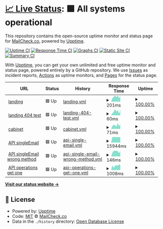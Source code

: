 # [📈 Live Status](https://status.mailcheck.co): <!--live status--> **🟩 All systems operational**

This repository contains the open-source uptime monitor and status page for [MailCheck.co](https://mailcheck.co), powered by [Upptime](https://github.com/upptime/upptime).

[![Uptime CI](https://github.com/MailCheck-co/status/workflows/Uptime%20CI/badge.svg)](https://github.com/upptime/upptime/actions?query=workflow%3A%22Uptime+CI%22)
[![Response Time CI](https://github.com/MailCheck-co/status/workflows/Response%20Time%20CI/badge.svg)](https://github.com/upptime/upptime/actions?query=workflow%3A%22Response+Time+CI%22)
[![Graphs CI](https://github.com/MailCheck-co/status/workflows/Graphs%20CI/badge.svg)](https://github.com/upptime/upptime/actions?query=workflow%3A%22Graphs+CI%22)
[![Static Site CI](https://github.com/MailCheck-co/status/workflows/Static%20Site%20CI/badge.svg)](https://github.com/upptime/upptime/actions?query=workflow%3A%22Static+Site+CI%22)
[![Summary CI](https://github.com/MailCheck-co/status/workflows/Summary%20CI/badge.svg)](https://github.com/upptime/upptime/actions?query=workflow%3A%22Summary+CI%22)

With [Upptime](https://upptime.js.org), you can get your own unlimited and free uptime monitor and status page, powered entirely by a GitHub repository. We use [Issues](https://github.com/MailCheck-co/status/issues) as incident reports, [Actions](https://github.com/MailCheck-co/status/actions) as uptime monitors, and [Pages](https://status.mailcheck.co) for the status page.

<!--start: status pages-->
<!-- This summary is generated by Upptime (https://github.com/upptime/upptime) -->
<!-- Do not edit this manually, your changes will be overwritten -->
<!-- prettier-ignore -->
| URL | Status | History | Response Time | Uptime |
| --- | ------ | ------- | ------------- | ------ |
| <img alt="" src="https://favicons.githubusercontent.com/www.mailcheck.co" height="13"> [landing](https://www.mailcheck.co) | 🟩 Up | [landing.yml](https://github.com/MailCheck-co/status/commits/HEAD/history/landing.yml) | <details><summary><img alt="Response time graph" src="./graphs/landing/response-time-week.png" height="20"> 201ms</summary><br><a href="https://status.mailcheck.co/history/landing"><img alt="Response time 231" src="https://img.shields.io/endpoint?url=https%3A%2F%2Fraw.githubusercontent.com%2FMailCheck-co%2Fstatus%2FHEAD%2Fapi%2Flanding%2Fresponse-time.json"></a><br><a href="https://status.mailcheck.co/history/landing"><img alt="24-hour response time 167" src="https://img.shields.io/endpoint?url=https%3A%2F%2Fraw.githubusercontent.com%2FMailCheck-co%2Fstatus%2FHEAD%2Fapi%2Flanding%2Fresponse-time-day.json"></a><br><a href="https://status.mailcheck.co/history/landing"><img alt="7-day response time 201" src="https://img.shields.io/endpoint?url=https%3A%2F%2Fraw.githubusercontent.com%2FMailCheck-co%2Fstatus%2FHEAD%2Fapi%2Flanding%2Fresponse-time-week.json"></a><br><a href="https://status.mailcheck.co/history/landing"><img alt="30-day response time 227" src="https://img.shields.io/endpoint?url=https%3A%2F%2Fraw.githubusercontent.com%2FMailCheck-co%2Fstatus%2FHEAD%2Fapi%2Flanding%2Fresponse-time-month.json"></a><br><a href="https://status.mailcheck.co/history/landing"><img alt="1-year response time 225" src="https://img.shields.io/endpoint?url=https%3A%2F%2Fraw.githubusercontent.com%2FMailCheck-co%2Fstatus%2FHEAD%2Fapi%2Flanding%2Fresponse-time-year.json"></a></details> | <details><summary><a href="https://status.mailcheck.co/history/landing">100.00%</a></summary><a href="https://status.mailcheck.co/history/landing"><img alt="All-time uptime 100.00%" src="https://img.shields.io/endpoint?url=https%3A%2F%2Fraw.githubusercontent.com%2FMailCheck-co%2Fstatus%2FHEAD%2Fapi%2Flanding%2Fuptime.json"></a><br><a href="https://status.mailcheck.co/history/landing"><img alt="24-hour uptime 100.00%" src="https://img.shields.io/endpoint?url=https%3A%2F%2Fraw.githubusercontent.com%2FMailCheck-co%2Fstatus%2FHEAD%2Fapi%2Flanding%2Fuptime-day.json"></a><br><a href="https://status.mailcheck.co/history/landing"><img alt="7-day uptime 100.00%" src="https://img.shields.io/endpoint?url=https%3A%2F%2Fraw.githubusercontent.com%2FMailCheck-co%2Fstatus%2FHEAD%2Fapi%2Flanding%2Fuptime-week.json"></a><br><a href="https://status.mailcheck.co/history/landing"><img alt="30-day uptime 100.00%" src="https://img.shields.io/endpoint?url=https%3A%2F%2Fraw.githubusercontent.com%2FMailCheck-co%2Fstatus%2FHEAD%2Fapi%2Flanding%2Fuptime-month.json"></a><br><a href="https://status.mailcheck.co/history/landing"><img alt="1-year uptime 100.00%" src="https://img.shields.io/endpoint?url=https%3A%2F%2Fraw.githubusercontent.com%2FMailCheck-co%2Fstatus%2FHEAD%2Fapi%2Flanding%2Fuptime-year.json"></a></details>
| <img alt="" src="https://favicons.githubusercontent.com/www.mailcheck.co" height="13"> [landing 404 test](https://www.mailcheck.co/not-exist) | 🟩 Up | [landing-404-test.yml](https://github.com/MailCheck-co/status/commits/HEAD/history/landing-404-test.yml) | <details><summary><img alt="Response time graph" src="./graphs/landing-404-test/response-time-week.png" height="20"> 60ms</summary><br><a href="https://status.mailcheck.co/history/landing-404-test"><img alt="Response time 76" src="https://img.shields.io/endpoint?url=https%3A%2F%2Fraw.githubusercontent.com%2FMailCheck-co%2Fstatus%2FHEAD%2Fapi%2Flanding-404-test%2Fresponse-time.json"></a><br><a href="https://status.mailcheck.co/history/landing-404-test"><img alt="24-hour response time 43" src="https://img.shields.io/endpoint?url=https%3A%2F%2Fraw.githubusercontent.com%2FMailCheck-co%2Fstatus%2FHEAD%2Fapi%2Flanding-404-test%2Fresponse-time-day.json"></a><br><a href="https://status.mailcheck.co/history/landing-404-test"><img alt="7-day response time 60" src="https://img.shields.io/endpoint?url=https%3A%2F%2Fraw.githubusercontent.com%2FMailCheck-co%2Fstatus%2FHEAD%2Fapi%2Flanding-404-test%2Fresponse-time-week.json"></a><br><a href="https://status.mailcheck.co/history/landing-404-test"><img alt="30-day response time 62" src="https://img.shields.io/endpoint?url=https%3A%2F%2Fraw.githubusercontent.com%2FMailCheck-co%2Fstatus%2FHEAD%2Fapi%2Flanding-404-test%2Fresponse-time-month.json"></a><br><a href="https://status.mailcheck.co/history/landing-404-test"><img alt="1-year response time 74" src="https://img.shields.io/endpoint?url=https%3A%2F%2Fraw.githubusercontent.com%2FMailCheck-co%2Fstatus%2FHEAD%2Fapi%2Flanding-404-test%2Fresponse-time-year.json"></a></details> | <details><summary><a href="https://status.mailcheck.co/history/landing-404-test">100.00%</a></summary><a href="https://status.mailcheck.co/history/landing-404-test"><img alt="All-time uptime 100.00%" src="https://img.shields.io/endpoint?url=https%3A%2F%2Fraw.githubusercontent.com%2FMailCheck-co%2Fstatus%2FHEAD%2Fapi%2Flanding-404-test%2Fuptime.json"></a><br><a href="https://status.mailcheck.co/history/landing-404-test"><img alt="24-hour uptime 100.00%" src="https://img.shields.io/endpoint?url=https%3A%2F%2Fraw.githubusercontent.com%2FMailCheck-co%2Fstatus%2FHEAD%2Fapi%2Flanding-404-test%2Fuptime-day.json"></a><br><a href="https://status.mailcheck.co/history/landing-404-test"><img alt="7-day uptime 100.00%" src="https://img.shields.io/endpoint?url=https%3A%2F%2Fraw.githubusercontent.com%2FMailCheck-co%2Fstatus%2FHEAD%2Fapi%2Flanding-404-test%2Fuptime-week.json"></a><br><a href="https://status.mailcheck.co/history/landing-404-test"><img alt="30-day uptime 100.00%" src="https://img.shields.io/endpoint?url=https%3A%2F%2Fraw.githubusercontent.com%2FMailCheck-co%2Fstatus%2FHEAD%2Fapi%2Flanding-404-test%2Fuptime-month.json"></a><br><a href="https://status.mailcheck.co/history/landing-404-test"><img alt="1-year uptime 100.00%" src="https://img.shields.io/endpoint?url=https%3A%2F%2Fraw.githubusercontent.com%2FMailCheck-co%2Fstatus%2FHEAD%2Fapi%2Flanding-404-test%2Fuptime-year.json"></a></details>
| <img alt="" src="https://www.mailcheck.co/favicon.png" height="13"> [cabinet](https://app.mailcheck.co) | 🟩 Up | [cabinet.yml](https://github.com/MailCheck-co/status/commits/HEAD/history/cabinet.yml) | <details><summary><img alt="Response time graph" src="./graphs/cabinet/response-time-week.png" height="20"> 71ms</summary><br><a href="https://status.mailcheck.co/history/cabinet"><img alt="Response time 75" src="https://img.shields.io/endpoint?url=https%3A%2F%2Fraw.githubusercontent.com%2FMailCheck-co%2Fstatus%2FHEAD%2Fapi%2Fcabinet%2Fresponse-time.json"></a><br><a href="https://status.mailcheck.co/history/cabinet"><img alt="24-hour response time 48" src="https://img.shields.io/endpoint?url=https%3A%2F%2Fraw.githubusercontent.com%2FMailCheck-co%2Fstatus%2FHEAD%2Fapi%2Fcabinet%2Fresponse-time-day.json"></a><br><a href="https://status.mailcheck.co/history/cabinet"><img alt="7-day response time 71" src="https://img.shields.io/endpoint?url=https%3A%2F%2Fraw.githubusercontent.com%2FMailCheck-co%2Fstatus%2FHEAD%2Fapi%2Fcabinet%2Fresponse-time-week.json"></a><br><a href="https://status.mailcheck.co/history/cabinet"><img alt="30-day response time 75" src="https://img.shields.io/endpoint?url=https%3A%2F%2Fraw.githubusercontent.com%2FMailCheck-co%2Fstatus%2FHEAD%2Fapi%2Fcabinet%2Fresponse-time-month.json"></a><br><a href="https://status.mailcheck.co/history/cabinet"><img alt="1-year response time 72" src="https://img.shields.io/endpoint?url=https%3A%2F%2Fraw.githubusercontent.com%2FMailCheck-co%2Fstatus%2FHEAD%2Fapi%2Fcabinet%2Fresponse-time-year.json"></a></details> | <details><summary><a href="https://status.mailcheck.co/history/cabinet">100.00%</a></summary><a href="https://status.mailcheck.co/history/cabinet"><img alt="All-time uptime 100.00%" src="https://img.shields.io/endpoint?url=https%3A%2F%2Fraw.githubusercontent.com%2FMailCheck-co%2Fstatus%2FHEAD%2Fapi%2Fcabinet%2Fuptime.json"></a><br><a href="https://status.mailcheck.co/history/cabinet"><img alt="24-hour uptime 100.00%" src="https://img.shields.io/endpoint?url=https%3A%2F%2Fraw.githubusercontent.com%2FMailCheck-co%2Fstatus%2FHEAD%2Fapi%2Fcabinet%2Fuptime-day.json"></a><br><a href="https://status.mailcheck.co/history/cabinet"><img alt="7-day uptime 100.00%" src="https://img.shields.io/endpoint?url=https%3A%2F%2Fraw.githubusercontent.com%2FMailCheck-co%2Fstatus%2FHEAD%2Fapi%2Fcabinet%2Fuptime-week.json"></a><br><a href="https://status.mailcheck.co/history/cabinet"><img alt="30-day uptime 100.00%" src="https://img.shields.io/endpoint?url=https%3A%2F%2Fraw.githubusercontent.com%2FMailCheck-co%2Fstatus%2FHEAD%2Fapi%2Fcabinet%2Fuptime-month.json"></a><br><a href="https://status.mailcheck.co/history/cabinet"><img alt="1-year uptime 100.00%" src="https://img.shields.io/endpoint?url=https%3A%2F%2Fraw.githubusercontent.com%2FMailCheck-co%2Fstatus%2FHEAD%2Fapi%2Fcabinet%2Fuptime-year.json"></a></details>
| <img alt="" src="https://www.mailcheck.co/favicon.png" height="13"> [API singleEmail](https://api.mailcheck.co/v1/singleEmail:check) | 🟩 Up | [api-single-email.yml](https://github.com/MailCheck-co/status/commits/HEAD/history/api-single-email.yml) | <details><summary><img alt="Response time graph" src="./graphs/api-single-email/response-time-week.png" height="20"> 15944ms</summary><br><a href="https://status.mailcheck.co/history/api-single-email"><img alt="Response time 15972" src="https://img.shields.io/endpoint?url=https%3A%2F%2Fraw.githubusercontent.com%2FMailCheck-co%2Fstatus%2FHEAD%2Fapi%2Fapi-single-email%2Fresponse-time.json"></a><br><a href="https://status.mailcheck.co/history/api-single-email"><img alt="24-hour response time 15692" src="https://img.shields.io/endpoint?url=https%3A%2F%2Fraw.githubusercontent.com%2FMailCheck-co%2Fstatus%2FHEAD%2Fapi%2Fapi-single-email%2Fresponse-time-day.json"></a><br><a href="https://status.mailcheck.co/history/api-single-email"><img alt="7-day response time 15944" src="https://img.shields.io/endpoint?url=https%3A%2F%2Fraw.githubusercontent.com%2FMailCheck-co%2Fstatus%2FHEAD%2Fapi%2Fapi-single-email%2Fresponse-time-week.json"></a><br><a href="https://status.mailcheck.co/history/api-single-email"><img alt="30-day response time 15815" src="https://img.shields.io/endpoint?url=https%3A%2F%2Fraw.githubusercontent.com%2FMailCheck-co%2Fstatus%2FHEAD%2Fapi%2Fapi-single-email%2Fresponse-time-month.json"></a><br><a href="https://status.mailcheck.co/history/api-single-email"><img alt="1-year response time 15872" src="https://img.shields.io/endpoint?url=https%3A%2F%2Fraw.githubusercontent.com%2FMailCheck-co%2Fstatus%2FHEAD%2Fapi%2Fapi-single-email%2Fresponse-time-year.json"></a></details> | <details><summary><a href="https://status.mailcheck.co/history/api-single-email">100.00%</a></summary><a href="https://status.mailcheck.co/history/api-single-email"><img alt="All-time uptime 100.00%" src="https://img.shields.io/endpoint?url=https%3A%2F%2Fraw.githubusercontent.com%2FMailCheck-co%2Fstatus%2FHEAD%2Fapi%2Fapi-single-email%2Fuptime.json"></a><br><a href="https://status.mailcheck.co/history/api-single-email"><img alt="24-hour uptime 100.00%" src="https://img.shields.io/endpoint?url=https%3A%2F%2Fraw.githubusercontent.com%2FMailCheck-co%2Fstatus%2FHEAD%2Fapi%2Fapi-single-email%2Fuptime-day.json"></a><br><a href="https://status.mailcheck.co/history/api-single-email"><img alt="7-day uptime 100.00%" src="https://img.shields.io/endpoint?url=https%3A%2F%2Fraw.githubusercontent.com%2FMailCheck-co%2Fstatus%2FHEAD%2Fapi%2Fapi-single-email%2Fuptime-week.json"></a><br><a href="https://status.mailcheck.co/history/api-single-email"><img alt="30-day uptime 100.00%" src="https://img.shields.io/endpoint?url=https%3A%2F%2Fraw.githubusercontent.com%2FMailCheck-co%2Fstatus%2FHEAD%2Fapi%2Fapi-single-email%2Fuptime-month.json"></a><br><a href="https://status.mailcheck.co/history/api-single-email"><img alt="1-year uptime 100.00%" src="https://img.shields.io/endpoint?url=https%3A%2F%2Fraw.githubusercontent.com%2FMailCheck-co%2Fstatus%2FHEAD%2Fapi%2Fapi-single-email%2Fuptime-year.json"></a></details>
| <img alt="" src="https://www.mailcheck.co/favicon.png" height="13"> [API singleEmail wrong method](https://api.mailcheck.co/v1/singleEmail:check) | 🟩 Up | [api-single-email-wrong-method.yml](https://github.com/MailCheck-co/status/commits/HEAD/history/api-single-email-wrong-method.yml) | <details><summary><img alt="Response time graph" src="./graphs/api-single-email-wrong-method/response-time-week.png" height="20"> 146ms</summary><br><a href="https://status.mailcheck.co/history/api-single-email-wrong-method"><img alt="Response time 143" src="https://img.shields.io/endpoint?url=https%3A%2F%2Fraw.githubusercontent.com%2FMailCheck-co%2Fstatus%2FHEAD%2Fapi%2Fapi-single-email-wrong-method%2Fresponse-time.json"></a><br><a href="https://status.mailcheck.co/history/api-single-email-wrong-method"><img alt="24-hour response time 108" src="https://img.shields.io/endpoint?url=https%3A%2F%2Fraw.githubusercontent.com%2FMailCheck-co%2Fstatus%2FHEAD%2Fapi%2Fapi-single-email-wrong-method%2Fresponse-time-day.json"></a><br><a href="https://status.mailcheck.co/history/api-single-email-wrong-method"><img alt="7-day response time 146" src="https://img.shields.io/endpoint?url=https%3A%2F%2Fraw.githubusercontent.com%2FMailCheck-co%2Fstatus%2FHEAD%2Fapi%2Fapi-single-email-wrong-method%2Fresponse-time-week.json"></a><br><a href="https://status.mailcheck.co/history/api-single-email-wrong-method"><img alt="30-day response time 143" src="https://img.shields.io/endpoint?url=https%3A%2F%2Fraw.githubusercontent.com%2FMailCheck-co%2Fstatus%2FHEAD%2Fapi%2Fapi-single-email-wrong-method%2Fresponse-time-month.json"></a><br><a href="https://status.mailcheck.co/history/api-single-email-wrong-method"><img alt="1-year response time 140" src="https://img.shields.io/endpoint?url=https%3A%2F%2Fraw.githubusercontent.com%2FMailCheck-co%2Fstatus%2FHEAD%2Fapi%2Fapi-single-email-wrong-method%2Fresponse-time-year.json"></a></details> | <details><summary><a href="https://status.mailcheck.co/history/api-single-email-wrong-method">100.00%</a></summary><a href="https://status.mailcheck.co/history/api-single-email-wrong-method"><img alt="All-time uptime 100.00%" src="https://img.shields.io/endpoint?url=https%3A%2F%2Fraw.githubusercontent.com%2FMailCheck-co%2Fstatus%2FHEAD%2Fapi%2Fapi-single-email-wrong-method%2Fuptime.json"></a><br><a href="https://status.mailcheck.co/history/api-single-email-wrong-method"><img alt="24-hour uptime 100.00%" src="https://img.shields.io/endpoint?url=https%3A%2F%2Fraw.githubusercontent.com%2FMailCheck-co%2Fstatus%2FHEAD%2Fapi%2Fapi-single-email-wrong-method%2Fuptime-day.json"></a><br><a href="https://status.mailcheck.co/history/api-single-email-wrong-method"><img alt="7-day uptime 100.00%" src="https://img.shields.io/endpoint?url=https%3A%2F%2Fraw.githubusercontent.com%2FMailCheck-co%2Fstatus%2FHEAD%2Fapi%2Fapi-single-email-wrong-method%2Fuptime-week.json"></a><br><a href="https://status.mailcheck.co/history/api-single-email-wrong-method"><img alt="30-day uptime 100.00%" src="https://img.shields.io/endpoint?url=https%3A%2F%2Fraw.githubusercontent.com%2FMailCheck-co%2Fstatus%2FHEAD%2Fapi%2Fapi-single-email-wrong-method%2Fuptime-month.json"></a><br><a href="https://status.mailcheck.co/history/api-single-email-wrong-method"><img alt="1-year uptime 100.00%" src="https://img.shields.io/endpoint?url=https%3A%2F%2Fraw.githubusercontent.com%2FMailCheck-co%2Fstatus%2FHEAD%2Fapi%2Fapi-single-email-wrong-method%2Fuptime-year.json"></a></details>
| <img alt="" src="https://www.mailcheck.co/favicon.png" height="13"> [API operations get one](https://api.mailcheck.co/v1/emails/operations/dfc72926-b7f8-4f22-878c-03377fb8e325) | 🟩 Up | [api-operations-get-one.yml](https://github.com/MailCheck-co/status/commits/HEAD/history/api-operations-get-one.yml) | <details><summary><img alt="Response time graph" src="./graphs/api-operations-get-one/response-time-week.png" height="20"> 1008ms</summary><br><a href="https://status.mailcheck.co/history/api-operations-get-one"><img alt="Response time 947" src="https://img.shields.io/endpoint?url=https%3A%2F%2Fraw.githubusercontent.com%2FMailCheck-co%2Fstatus%2FHEAD%2Fapi%2Fapi-operations-get-one%2Fresponse-time.json"></a><br><a href="https://status.mailcheck.co/history/api-operations-get-one"><img alt="24-hour response time 1062" src="https://img.shields.io/endpoint?url=https%3A%2F%2Fraw.githubusercontent.com%2FMailCheck-co%2Fstatus%2FHEAD%2Fapi%2Fapi-operations-get-one%2Fresponse-time-day.json"></a><br><a href="https://status.mailcheck.co/history/api-operations-get-one"><img alt="7-day response time 1008" src="https://img.shields.io/endpoint?url=https%3A%2F%2Fraw.githubusercontent.com%2FMailCheck-co%2Fstatus%2FHEAD%2Fapi%2Fapi-operations-get-one%2Fresponse-time-week.json"></a><br><a href="https://status.mailcheck.co/history/api-operations-get-one"><img alt="30-day response time 1016" src="https://img.shields.io/endpoint?url=https%3A%2F%2Fraw.githubusercontent.com%2FMailCheck-co%2Fstatus%2FHEAD%2Fapi%2Fapi-operations-get-one%2Fresponse-time-month.json"></a><br><a href="https://status.mailcheck.co/history/api-operations-get-one"><img alt="1-year response time 936" src="https://img.shields.io/endpoint?url=https%3A%2F%2Fraw.githubusercontent.com%2FMailCheck-co%2Fstatus%2FHEAD%2Fapi%2Fapi-operations-get-one%2Fresponse-time-year.json"></a></details> | <details><summary><a href="https://status.mailcheck.co/history/api-operations-get-one">100.00%</a></summary><a href="https://status.mailcheck.co/history/api-operations-get-one"><img alt="All-time uptime 100.00%" src="https://img.shields.io/endpoint?url=https%3A%2F%2Fraw.githubusercontent.com%2FMailCheck-co%2Fstatus%2FHEAD%2Fapi%2Fapi-operations-get-one%2Fuptime.json"></a><br><a href="https://status.mailcheck.co/history/api-operations-get-one"><img alt="24-hour uptime 100.00%" src="https://img.shields.io/endpoint?url=https%3A%2F%2Fraw.githubusercontent.com%2FMailCheck-co%2Fstatus%2FHEAD%2Fapi%2Fapi-operations-get-one%2Fuptime-day.json"></a><br><a href="https://status.mailcheck.co/history/api-operations-get-one"><img alt="7-day uptime 100.00%" src="https://img.shields.io/endpoint?url=https%3A%2F%2Fraw.githubusercontent.com%2FMailCheck-co%2Fstatus%2FHEAD%2Fapi%2Fapi-operations-get-one%2Fuptime-week.json"></a><br><a href="https://status.mailcheck.co/history/api-operations-get-one"><img alt="30-day uptime 100.00%" src="https://img.shields.io/endpoint?url=https%3A%2F%2Fraw.githubusercontent.com%2FMailCheck-co%2Fstatus%2FHEAD%2Fapi%2Fapi-operations-get-one%2Fuptime-month.json"></a><br><a href="https://status.mailcheck.co/history/api-operations-get-one"><img alt="1-year uptime 100.00%" src="https://img.shields.io/endpoint?url=https%3A%2F%2Fraw.githubusercontent.com%2FMailCheck-co%2Fstatus%2FHEAD%2Fapi%2Fapi-operations-get-one%2Fuptime-year.json"></a></details>

<!--end: status pages-->

[**Visit our status website →**](https://status.mailcheck.co)

## 📄 License

- Powered by: [Upptime](https://github.com/upptime/upptime)
- Code: [MIT](./LICENSE) © [MailCheck.co](https://mailcheck.co)
- Data in the `./history` directory: [Open Database License](https://opendatacommons.org/licenses/odbl/1-0/)
